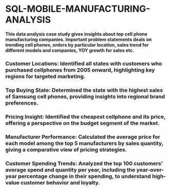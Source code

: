 # SQL-MOBILE-MANUFACTURING-ANALYSIS
**This data analysis case study gives insights about top cell phone manufacturing companies. Important problem statements deals on trending cell phones, orders by particular location, sales trend for different models and companies, YOY growth for sales etc.**
### Customer Locations: Identified all states with customers who purchased cellphones from 2005 onward, highlighting key regions for targeted marketing.
### Top Buying State: Determined the state with the highest sales of Samsung cell phones, providing insights into regional brand preferences.
### Pricing Insight: Identified the cheapest cellphone and its price, offering a perspective on the budget segment of the market.
### Manufacturer Performance: Calculated the average price for each model among the top 5 manufacturers by sales quantity, giving a comparative view of pricing strategies.
### Customer Spending Trends: Analyzed the top 100 customers' average spend and quantity per year, including the year-over-year percentage change in their spending, to understand high-value customer behavior and loyalty.


